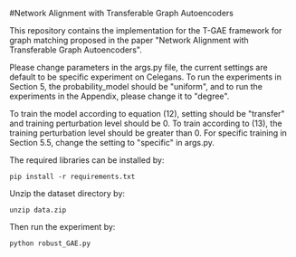 #Network Alignment with Transferable Graph Autoencoders

This repository contains the implementation for the T-GAE framework for graph matching proposed in the paper "Network Alignment with Transferable Graph Autoencoders". 

Please change parameters in the args.py file, the current settings are default to be specific experiment on Celegans. To run the experiments in Section 5, the probability_model should be "uniform", and to run the experiments in the Appendix, please change it to "degree". 

To train the model according to equation (12), setting should be "transfer" and training perturbation level should be 0. To train according to (13), the training perturbation level should be greater than 0. For specific training in Section 5.5, change the setting to "specific" in args.py.

The required libraries can be installed by:
```
pip install -r requirements.txt
```
Unzip the dataset directory by:
```
unzip data.zip
```
Then run the experiment by:
```
python robust_GAE.py
```